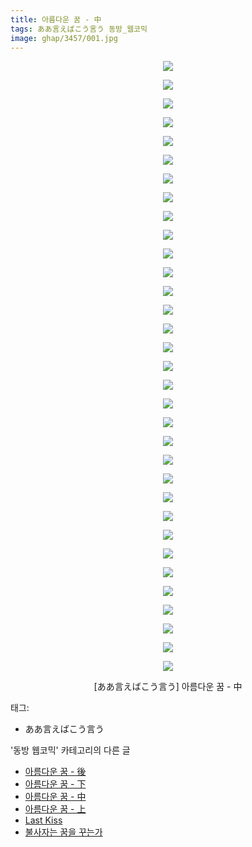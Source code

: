 ```yaml
---
title: 아름다운 꿈 - 中
tags: ああ言えばこう言う 동방_웹코믹
image: ghap/3457/001.jpg
---
```

<div class="article">
<p style="text-align: center; clear: none; float: none;"><img src="{{ site.nasurl }}/ghap/3457/001.jpg"/></p>
<p style="text-align: center; clear: none; float: none;"><img src="{{ site.nasurl }}/ghap/3457/002.jpg"/></p>
<p style="text-align: center; clear: none; float: none;"><img src="{{ site.nasurl }}/ghap/3457/003.jpg"/></p>
<p style="text-align: center; clear: none; float: none;"><img src="{{ site.nasurl }}/ghap/3457/004.jpg"/></p>
<p style="text-align: center; clear: none; float: none;"><img src="{{ site.nasurl }}/ghap/3457/005.jpg"/></p>
<p style="text-align: center; clear: none; float: none;"><img src="{{ site.nasurl }}/ghap/3457/006.jpg"/></p>
<p style="text-align: center; clear: none; float: none;"><img src="{{ site.nasurl }}/ghap/3457/007.jpg"/></p>
<p style="text-align: center; clear: none; float: none;"><img src="{{ site.nasurl }}/ghap/3457/008.jpg"/></p>
<p style="text-align: center; clear: none; float: none;"><img src="{{ site.nasurl }}/ghap/3457/009.jpg"/></p>
<p style="text-align: center; clear: none; float: none;"><img src="{{ site.nasurl }}/ghap/3457/010.jpg"/></p>
<p style="text-align: center; clear: none; float: none;"><img src="{{ site.nasurl }}/ghap/3457/011.jpg"/></p>
<p style="text-align: center; clear: none; float: none;"><img src="{{ site.nasurl }}/ghap/3457/012.jpg"/></p>
<p style="text-align: center; clear: none; float: none;"><img src="{{ site.nasurl }}/ghap/3457/013.jpg"/></p>
<p style="text-align: center; clear: none; float: none;"><img src="{{ site.nasurl }}/ghap/3457/014.jpg"/></p>
<p style="text-align: center; clear: none; float: none;"><img src="{{ site.nasurl }}/ghap/3457/015.jpg"/></p>
<p style="text-align: center; clear: none; float: none;"><img src="{{ site.nasurl }}/ghap/3457/016.jpg"/></p>
<p style="text-align: center; clear: none; float: none;"><img src="{{ site.nasurl }}/ghap/3457/017.jpg"/></p>
<p style="text-align: center; clear: none; float: none;"><img src="{{ site.nasurl }}/ghap/3457/018.jpg"/></p>
<p style="text-align: center; clear: none; float: none;"><img src="{{ site.nasurl }}/ghap/3457/019.jpg"/></p>
<p style="text-align: center; clear: none; float: none;"><img src="{{ site.nasurl }}/ghap/3457/020.jpg"/></p>
<p style="text-align: center; clear: none; float: none;"><img src="{{ site.nasurl }}/ghap/3457/021.jpg"/></p>
<p style="text-align: center; clear: none; float: none;"><img src="{{ site.nasurl }}/ghap/3457/022.jpg"/></p>
<p style="text-align: center; clear: none; float: none;"><img src="{{ site.nasurl }}/ghap/3457/023.jpg"/></p>
<p style="text-align: center; clear: none; float: none;"><img src="{{ site.nasurl }}/ghap/3457/024.jpg"/></p>
<p style="text-align: center; clear: none; float: none;"><img src="{{ site.nasurl }}/ghap/3457/025.jpg"/></p>
<p style="text-align: center; clear: none; float: none;"><img src="{{ site.nasurl }}/ghap/3457/026.jpg"/></p>
<p style="text-align: center; clear: none; float: none;"><img src="{{ site.nasurl }}/ghap/3457/027.jpg"/></p>
<p style="text-align: center; clear: none; float: none;"><img src="{{ site.nasurl }}/ghap/3457/028.jpg"/></p>
<p style="text-align: center; clear: none; float: none;"><img src="{{ site.nasurl }}/ghap/3457/029.jpg"/></p>
<p style="text-align: center; clear: none; float: none;"><img src="{{ site.nasurl }}/ghap/3457/030.jpg"/></p>
<p style="text-align: center; clear: none; float: none;"><img src="{{ site.nasurl }}/ghap/3457/031.jpg"/></p>
<p style="text-align: center; clear: none; float: none;"><img src="{{ site.nasurl }}/ghap/3457/032.jpg"/></p>
<p style="text-align: center; clear: none; float: none;"><img src="{{ site.nasurl }}/ghap/3457/033.jpg"/></p>
<p style="text-align: center; clear: none; float: none;">[ああ言えばこう言う] 아름다운 꿈 - 中</p>
</div><div class="tagTrail">
<p>태그: </p>
<ul>
<li>ああ言えばこう言う</li>
</ul>
</div><div class="another">
<p>'동방 웹코믹' 카테고리의 다른 글</p>
<ul>
<li><a href="/2017-06-21-ghap_3459">아름다운 꿈 - 後</a></li>
<li><a href="/2017-06-21-ghap_3458">아름다운 꿈 - 下</a></li>
<li><a href="/2017-06-21-ghap_3457">아름다운 꿈 - 中</a></li>
<li><a href="/2017-06-21-ghap_3456">아름다운 꿈 - 上</a></li>
<li><a href="/2017-06-20-ghap_3447">Last Kiss</a></li>
<li><a href="/2017-06-20-ghap_3446">불사자는 꿈을 꾸는가</a></li>
</ul>
</div><div class="cb_module cb_fluid">
<div class="cb_wrt cb_profile">
</div><!-- commentList close -->
</div>